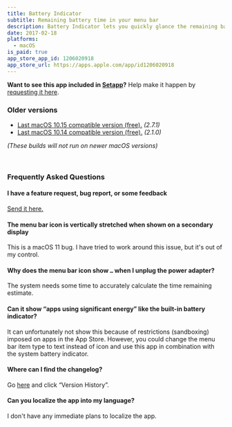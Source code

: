 ```yaml
---
title: Battery Indicator
subtitle: Remaining battery time in your menu bar
description: Battery Indicator lets you quickly glance the remaining battery time or percentage right in your menu bar.
date: 2017-02-18
platforms:
  - macOS
is_paid: true
app_store_app_id: 1206020918
app_store_url: https://apps.apple.com/app/id1206020918
---
```


**Want to see this app included in [Setapp](https://setapp.com)?** Help make it happen by [requesting it here](https://support.setapp.com/hc/en-us/articles/213780569-Can-I-suggest-an-app-).

### Older versions

- [Last macOS 10.15 compatible version (free).](https://github.com/sindresorhus/meta/files/6565005/Battery.Indicator.2.7.1.-.macOS.10.15.zip) *(2.7.1)*
- [Last macOS 10.14 compatible version (free).](https://github.com/sindresorhus/meta/files/4127047/Battery-Indicator-2.1.0-Mojave.zip) *(2.1.0)*

*(These builds will not run on newer macOS versions)*

<br>

<h3 id="faq">Frequently Asked Questions</h3>

#### I have a feature request, bug report, or some feedback

[Send it here.](https://sindresorhus.com/feedback/?product=Battery%20Indicator&referrer=Website-FAQ)

#### The menu bar icon is vertically stretched when shown on a secondary display

This is a macOS 11 bug. I have tried to work around this issue, but it's out of my control.

#### Why does the menu bar icon show `…` when I unplug the power adapter?

The system needs some time to accurately calculate the time remaining estimate.

#### Can it show “apps using significant energy” like the built-in battery indicator?

It can unfortunately not show this because of restrictions (sandboxing) imposed on apps in the App Store. However, you could change the menu bar item type to text instead of icon and use this app in combination with the system battery indicator.

#### Where can I find the changelog?

Go [here](https://apps.apple.com/app/id1206020918) and click “Version History”.

#### Can you localize the app into my language?

I don't have any immediate plans to localize the app.
